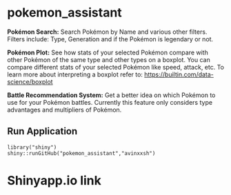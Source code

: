 # pokemon_assistant
**Pokémon Search:**
  Search Pokémon by Name and various other filters.
  Filters include: Type, Generation and if the Pokémon is legendary or not.

**Pokémon Plot:**
  See how stats of your selected Pokémon compare with other Pokémon of the same type and other types on a boxplot. You can compare different stats of your selected Pokémon like speed, attack, etc.
  To learn more about interpreting a boxplot refer to: https://builtin.com/data-science/boxplot

**Battle Recommendation System:**
  Get a better idea on which Pokémon to use for your Pokémon battles. Currently this feature only considers type advantages and multipliers of Pokémon.

## Run Application 
```
library("shiny")
shiny::runGitHub("pokemon_assistant","avinxxsh")
```

# Shinyapp.io link
